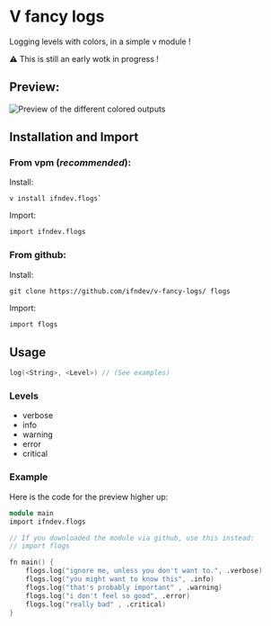 # V fancy logs
Logging levels with colors, in a simple v module !

:warning: This is still an early wotk in progress !

## Preview:
![Preview of the different colored outputs](https://raw.githubusercontent.com/ifndev/v-fancy-logs/master/readme-assets/demo.png)

## Installation and Import

### From vpm (*recommended*):

Install:
```
v install ifndev.flogs`
```

Import:
```v
import ifndev.flogs
```

### From github:

Install:
```
git clone https://github.com/ifndev/v-fancy-logs/ flogs
```

Import:
```v
import flogs
```

## Usage

```v
log(<String>, <Level>) // (See examples)
````

### Levels

- verbose
- info
- warning
- error
- critical

### Example
Here is the code for the preview higher up:

```v
module main
import ifndev.flogs 

// If you downloaded the module via github, use this instead:
// import flogs

fn main() {
	flogs.log("ignore me, unless you don't want to.", .verbose)
	flogs.log("you might want to know this", .info)
	flogs.log("that's probably important" , .warning)
	flogs.log("i don't feel so good", .error)
	flogs.log("really bad" , .critical)
}
```
